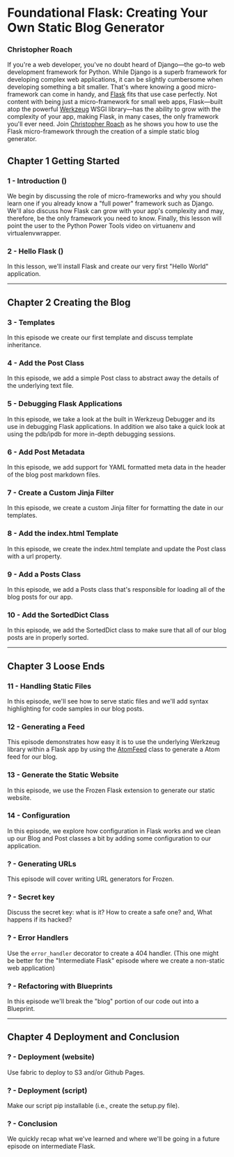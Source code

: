 # Foundational Flask: Creating Your Own Static Blog Generator
### Christopher Roach


If you're a web developer, you've no doubt heard of Django&#8212;the go–to web development framework for Python. While Django is a superb framework for developing complex web applications, it can be slightly cumbersome when developing something a bit smaller. That's where knowing a good micro-framework can come in handy, and [Flask][flask] fits that use case perfectly. Not content with being just a micro-framework for small web apps, Flask&#8212;built atop the powerful [Werkzeug][werkzeug] WSGI library&#8212;has the ability to grow with the complexity of your app, making Flask, in many cases, the only framework you'll ever need. Join [Christopher Roach][croach] as he shows you how to use the Flask micro-framework through the creation of a simple static blog generator.

## Chapter 1 Getting Started

### 1 - Introduction ()

We begin by discussing the role of micro-frameworks and why you should learn one if you already know a "full power" framework such as Django. We'll also discuss how Flask can grow with your app's complexity and may, therefore, be the only framework you need to know. Finally, this lesson will point the user to the Python Power Tools video on virtuanenv and virtualenvwrapper.

### 2 - Hello Flask ()

In this lesson, we'll install Flask and create our very first "Hello World" application.


---

## Chapter 2 Creating the Blog

### 3 - Templates

In this episode we create our first template and discuss template inheritance.


### 4 - Add the Post Class

In this episode, we add a simple Post class to abstract away the details of the underlying text file.

### 5 - Debugging Flask Applications

In this episode, we take a look at the built in Werkzeug Debugger and its use in debugging Flask applications. In addition we also take a quick look at using the pdb/ipdb for more in-depth debugging sessions.

### 6 - Add Post Metadata

In this episode, we add support for YAML formatted meta data in the header of the blog post markdown files.

### 7 - Create a Custom Jinja Filter

In this episode, we create a custom Jinja filter for formatting the date in our templates.

### 8 - Add the index.html Template

In this episode, we create the index.html template and update the Post class with a url property.

### 9 - Add a Posts Class

In this episode, we add a Posts class that's responsible for loading all of the blog posts for our app.

### 10 - Add the SortedDict Class

In this episode, we add the SortedDict class to make sure that all of our blog posts are in properly sorted.

---

## Chapter 3 Loose Ends

### 11 - Handling Static Files

In this episode, we'll see how to serve static files and we'll add syntax highlighting for code samples in our blog posts.

### 12 - Generating a Feed

This episode demonstrates how easy it is to use the underlying Werkzeug library within a Flask app by using the [AtomFeed][atom] class to generate a Atom feed for our blog.

### 13 - Generate the Static Website

In this episode, we use the Frozen Flask extension to generate our static website.

### 14 - Configuration

In this episode, we explore how configuration in Flask works and we clean up our Blog and Post classes a bit by adding some configuration to our application.


### ? - Generating URLs

This episode will cover writing URL generators for Frozen.

### ? - Secret key

Discuss the secret key: what is it? How to create a safe one? and, What happens if its hacked?

### ? - Error Handlers

Use the `error_handler` decorator to create a 404 handler. (This one might be better for the "Intermediate Flask" episode where we create a non-static web application)

### ? - Refactoring with Blueprints

In this episode we'll break the "blog" portion of our code out into a Blueprint.

---

## Chapter 4 Deployment and Conclusion

### ? - Deployment (website)

Use fabric to deploy to S3 and/or Github Pages.

### ? - Deployment (script)

Make our script pip installable (i.e., create the setup.py file).

### ? - Conclusion

We quickly recap what we've learned and where we'll be going in a future episode on intermediate Flask.



[flask]: http://flask.pocoo.org
[werkzeug]: http://werkzeug.pocoo.org
[croach]: http://christopherroach.com
[atom]: http://werkzeug.pocoo.org/docs/contrib/atom/
